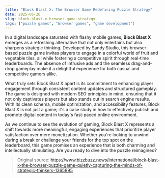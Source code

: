 ```yaml
---
title: "Block Blast X: The Browser Game Redefining Puzzle Strategy"
date: 2025-06-26
slug: block-blast-x-browser-game-strategy
tags: ["puzzle games", "browser games", "game development"]
---
```


In a digital landscape saturated with flashy mobile games, **Block Blast X** emerges as a refreshing alternative that not only entertains but also sharpens strategic thinking. Developed by Sandy Studio, this browser-based puzzle game invites players to engage in a colorful world of fruit and vegetable tiles, all while fostering a competitive spirit through real-time leaderboards. The absence of intrusive ads and the seamless drag-and-drop gameplay make it a delightful experience for both casual and competitive gamers alike.

What truly sets Block Blast X apart is its commitment to enhancing player engagement through consistent content updates and structured gameplay. The game is designed with modern SEO principles in mind, ensuring that it not only captivates players but also stands out in search engine results. With its clean schema, mobile optimization, and accessibility features, Block Blast X is not just a game; it's a case study in how to effectively publish and promote digital content in today's fast-paced online environment.

As we continue to see the evolution of gaming, Block Blast X represents a shift towards more meaningful, engaging experiences that prioritize player satisfaction over mere monetization. Whether you're looking to unwind during a break or challenge your friends for the top spot on the leaderboard, this game promises an experience that is both charming and intellectually stimulating. Are you ready to dive into the puzzle reimagined?

> Original source: https://www.bizzbuzz.news/international/block-blast-x-the-browser-puzzle-game-quietly-capturing-the-minds-of-strategic-thinkers-1365895